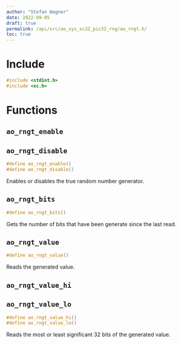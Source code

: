 ```yaml
---
author: "Stefan Wagner"
date: 2022-09-05
draft: true
permalink: /api/src/ao_sys_xc32_pic32_rng/ao_rngt.h/
toc: true
---
```


# Include

```c
#include <stdint.h>
#include <xc.h>
```

# Functions

## `ao_rngt_enable`
## `ao_rngt_disable`

```c
#define ao_rngt_enable()
#define ao_rngt_disable()
```

Enables or disables the true random number generator.

## `ao_rngt_bits`

```c
#define ao_rngt_bits()
```

Gets the number of bits that have been generate since the last read.

## `ao_rngt_value`

```c
#define ao_rngt_value()
```

Reads the generated value.

## `ao_rngt_value_hi`
## `ao_rngt_value_lo`

```c
#define ao_rngt_value_hi()
#define ao_rngt_value_lo()
```

Reads the most or least significant 32 bits of the generated value.
